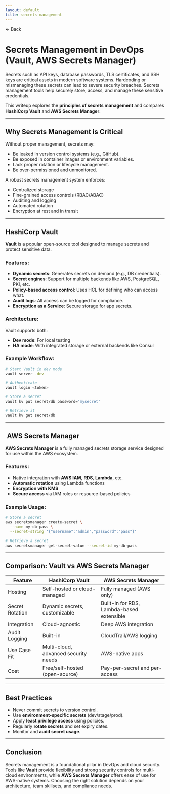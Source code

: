 ```yaml
---
layout: default
title: secrets-management 
---
```


<a href="https://anish7610.github.io/technical-writeups" style="text-decoration: none;">← Back</a>


# Secrets Management in DevOps (Vault, AWS Secrets Manager)

Secrets such as API keys, database passwords, TLS certificates, and SSH keys are critical assets in modern software systems. Hardcoding or mismanaging these secrets can lead to severe security breaches. Secrets management tools help securely store, access, and manage these sensitive credentials.

This writeup explores the **principles of secrets management** and compares **HashiCorp Vault** and **AWS Secrets Manager**.

---

##  Why Secrets Management is Critical

Without proper management, secrets may:

* Be leaked in version control systems (e.g., GitHub).
* Be exposed in container images or environment variables.
* Lack proper rotation or lifecycle management.
* Be over-permissioned and unmonitored.

A robust secrets management system enforces:

* Centralized storage
* Fine-grained access controls (RBAC/ABAC)
* Auditing and logging
* Automated rotation
* Encryption at rest and in transit

---

##  HashiCorp Vault

**Vault** is a popular open-source tool designed to manage secrets and protect sensitive data.

### Features:

* **Dynamic secrets**: Generates secrets on demand (e.g., DB credentials).
* **Secret engines**: Support for multiple backends like AWS, PostgreSQL, PKI, etc.
* **Policy-based access control**: Uses HCL for defining who can access what.
* **Audit logs**: All access can be logged for compliance.
* **Encryption as a Service**: Secure storage for app secrets.

### Architecture:

Vault supports both:

* **Dev mode**: For local testing
* **HA mode**: With integrated storage or external backends like Consul

### Example Workflow:

```bash
# Start Vault in dev mode
vault server -dev

# Authenticate
vault login <token>

# Store a secret
vault kv put secret/db password='mysecret'

# Retrieve it
vault kv get secret/db
```

---

## ️ AWS Secrets Manager

**AWS Secrets Manager** is a fully managed secrets storage service designed for use within the AWS ecosystem.

### Features:

* Native integration with **AWS IAM**, **RDS**, **Lambda**, etc.
* **Automatic rotation** using Lambda functions
* **Encryption with KMS**
* **Secure access** via IAM roles or resource-based policies

### Example Usage:

```bash
# Store a secret
aws secretsmanager create-secret \
  --name my-db-pass \
  --secret-string '{"username":"admin","password":"pass"}'

# Retrieve a secret
aws secretsmanager get-secret-value --secret-id my-db-pass
```

---

##  Comparison: Vault vs AWS Secrets Manager

| Feature         | HashiCorp Vault                      | AWS Secrets Manager                       |
| --------------- | ------------------------------------ | ----------------------------------------- |
| Hosting         | Self-hosted or cloud-managed         | Fully managed (AWS only)                  |
| Secret Rotation | Dynamic secrets, customizable        | Built-in for RDS, Lambda-based extensible |
| Integration     | Cloud-agnostic                       | Deep AWS integration                      |
| Audit Logging   | Built-in                             | CloudTrail/AWS logging                    |
| Use Case Fit    | Multi-cloud, advanced security needs | AWS-native apps                           |
| Cost            | Free/self-hosted (open-source)       | Pay-per-secret and per-access             |

---

##  Best Practices

* Never commit secrets to version control.
* Use **environment-specific secrets** (dev/stage/prod).
* Apply **least privilege access** using policies.
* Regularly **rotate secrets** and set expiry dates.
* Monitor and **audit secret usage**.

---

##  Conclusion

Secrets management is a foundational pillar in DevOps and cloud security. Tools like **Vault** provide flexibility and strong security controls for multi-cloud environments, while **AWS Secrets Manager** offers ease of use for AWS-native systems. Choosing the right solution depends on your architecture, team skillsets, and compliance needs.
